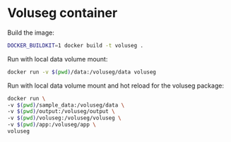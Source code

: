 # Voluseg container

Build the image:
```bash
DOCKER_BUILDKIT=1 docker build -t voluseg .
```

Run with local data volume mount:
```bash
docker run -v $(pwd)/data:/voluseg/data voluseg
```

Run with local data volume mount and hot reload for the voluseg package:
```bash
docker run \
-v $(pwd)/sample_data:/voluseg/data \
-v $(pwd)/output:/voluseg/output \
-v $(pwd)/voluseg:/voluseg/voluseg \
-v $(pwd)/app:/voluseg/app \
voluseg
```